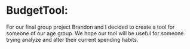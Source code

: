 # BudgetTool:

For our final group project Brandon and I decided to create a tool for someone of our age group. We hope our tool will be useful for someone trying analyze and alter their current spending habits. 
